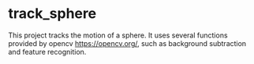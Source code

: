 # track_sphere

This project tracks the motion of a sphere. It uses several functions provided by opencv https://opencv.org/, such as background subtraction and feature recognition.
